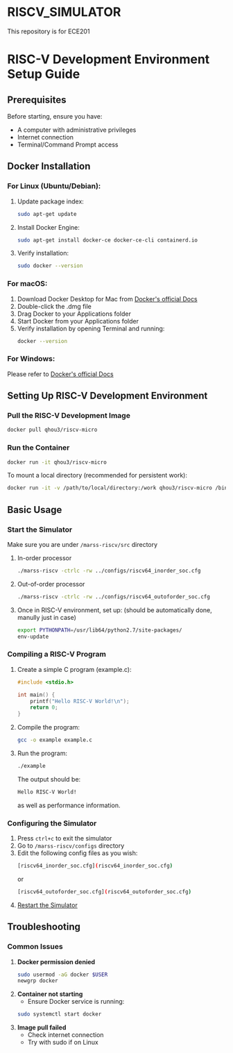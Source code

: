 # RISCV_SIMULATOR
This repository is for ECE201
# RISC-V Development Environment Setup Guide
## Prerequisites
Before starting, ensure you have:
- A computer with administrative privileges
- Internet connection
- Terminal/Command Prompt access
## Docker Installation
### For Linux (Ubuntu/Debian):
1. Update package index:
   ```bash
   sudo apt-get update
   ```
2. Install Docker Engine:
   ```bash
   sudo apt-get install docker-ce docker-ce-cli containerd.io
   ```
3. Verify installation:
   ```bash
   sudo docker --version
   ```
### For macOS:
1. Download Docker Desktop for Mac from [Docker's official Docs](https://docs.docker.com/desktop/setup/install/mac-install/)
2. Double-click the .dmg file
3. Drag Docker to your Applications folder
4. Start Docker from your Applications folder
5. Verify installation by opening Terminal and running:
   ```bash
   docker --version
   ```
### For Windows:
Please refer to [Docker's official Docs](https://docs.docker.com/desktop/setup/install/windows-install/)
## Setting Up RISC-V Development Environment
### Pull the RISC-V Development Image
```bash
docker pull qhou3/riscv-micro
```
### Run the Container
```bash
docker run -it qhou3/riscv-micro
```
To mount a local directory (recommended for persistent work):
```bash
docker run -it -v /path/to/local/directory:/work qhou3/riscv-micro /bin/bash
```
## Basic Usage
### Start the Simulator
Make sure you are under ```/marss-riscv/src``` directory
1. In-order processor
   ```bash
   ./marss-riscv -ctrlc -rw ../configs/riscv64_inorder_soc.cfg
   ```
2. Out-of-order processor
   ```bash
   ./marss-riscv -ctrlc -rw ../configs/riscv64_outoforder_soc.cfg
   ```
3. Once in RISC-V environment, set up: (should be automatically done, manully just in case)
   ```bash
   export PYTHONPATH=/usr/lib64/python2.7/site-packages/
   env-update
   ```

### Compiling a RISC-V Program
1. Create a simple C program (example.c):
   ```c
   #include <stdio.h>
   
   int main() {
       printf("Hello RISC-V World!\n");
       return 0;
   }
   ```
2. Compile the program:
   ```bash
   gcc -o example example.c
   ```
3. Run the program:
   ```bash
   ./example
   ```
   The output should be:
   ```bash
   Hello RISC-V World!
   ```
   as well as performance information.
   
### Configuring the Simulator
1. Press ```ctrl+c``` to exit the simulator
2. Go to ```/marss-riscv/configs``` directory
3. Edit the following config files as you wish:
   ```bash
   [riscv64_inorder_soc.cfg](riscv64_inorder_soc.cfg)
   ```
   or
   ```bash
   [riscv64_outoforder_soc.cfg](riscv64_outoforder_soc.cfg)
   ```
5. [Restart the Simulator](#start-the-simulator)

## Troubleshooting
### Common Issues
1. **Docker permission denied**
   ```bash
   sudo usermod -aG docker $USER
   newgrp docker
   ```
2. **Container not starting**
   - Ensure Docker service is running:
   ```bash
   sudo systemctl start docker
   ```
3. **Image pull failed**
   - Check internet connection
   - Try with sudo if on Linux

